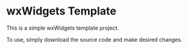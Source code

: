 # wxWidgets Template
This is a simple wxWidgets template project. 

To use, simply download the source code and make desired changes.